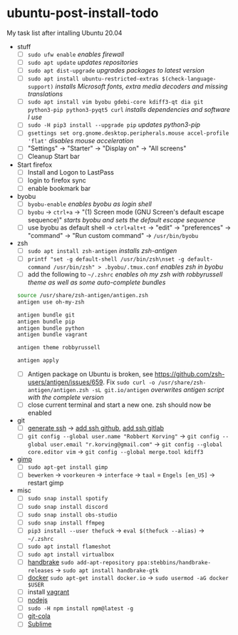 ubuntu-post-install-todo
========================

My task list after intalling Ubuntu 20.04

- stuff
  - [ ] `sudo ufw enable` _enables firewall_
  - [ ] `sudo apt update` _updates repositories_
  - [ ] `sudo apt dist-upgrade` _upgrades packages to latest version_
  - [ ] `sudo apt install ubuntu-restricted-extras $(check-language-support)` _installs Microsoft fonts, extra media decoders and missing translations_
  - [ ] `sudo apt install vim byobu gdebi-core kdiff3-qt dia git python3-pip python3-pyqt5 curl` _installs dependencies and software I use_
  - [ ] `sudo -H pip3 install --upgrade pip` _updates python3-pip_
  - [ ] `gsettings set org.gnome.desktop.peripherals.mouse accel-profile 'flat'` _disables mouse acceleration_
  - [ ] "Settings" -> "Starter" -> "Display on" -> "All screens"
  - [ ] Cleanup Start bar

- Start firefox
  - [ ] Install and Logon to LastPass
  - [ ] login to firefox sync
  - [ ] enable bookmark bar

- byobu
  - [ ] `byobu-enable` _enables byobu as login shell_
  - [ ] `byobu` -> `ctrl+a` -> "(1) Screen mode (GNU Screen's default escape sequence)" _starts byobu and sets the default escape sequence_
  - [ ] use byobu as default shell -> `ctrl+alt+t` -> "edit" -> "preferences" -> "command" -> "Run custom command" -> `/usr/bin/byobu`

- zsh
  - [ ] `sudo apt install zsh-antigen` _installs zsh-antigen_
  - [ ] `printf "set -g default-shell /usr/bin/zsh\nset -g default-command /usr/bin/zsh" > .byobu/.tmux.conf` _enables zsh in byobu_
  - [ ] add the following to `~/.zshrc` _enables oh my zsh with robbyrussell theme as well as some auto-complete bundles_
  ```bash
  source /usr/share/zsh-antigen/antigen.zsh
  antigen use oh-my-zsh

  antigen bundle git
  antigen bundle pip
  antigen bundle python
  antigen bundle vagrant

  antigen theme robbyrussell

  antigen apply
  ```
  - [ ] Antigen package on Ubuntu is broken, see https://github.com/zsh-users/antigen/issues/659. Fix `sudo curl -o /usr/share/zsh-antigen/antigen.zsh -sL git.io/antigen` _overwrites antigen script with the complete version_
  - [ ] close current terminal and start a new one. zsh should now be enabled

- git
  - [ ] [generate ssh](https://gist.github.com/robkorv/592b46e8ff9742d74ca4a3f894857dee) -> [add ssh github](https://github.com/settings/ssh), [add ssh gitlab](https://gitlab.com/profile/keys)
  - [ ] `git config --global user.name "Robbert Korving"` -> `git config --global user.email "r.korving@gmail.com"` -> `git config --global core.editor vim` -> `git config --global merge.tool kdiff3`

- [gimp](http://www.gimp.org/)
  - [ ] `sudo apt-get install gimp`
  - [ ] `bewerken` -> `voorkeuren` -> `interface` -> `taal` = `Engels [en_US]` -> restart gimp

- misc
  - [ ] `sudo snap install spotify`
  - [ ] `sudo snap install discord`
  - [ ] `sudo snap install obs-studio`
  - [ ] `sudo snap install ffmpeg`
  - [ ] `pip3 install --user thefuck` -> `eval $(thefuck --alias)` -> `~/.zshrc`
  - [ ] `sudo apt install flameshot`
  - [ ] `sudo apt install virtualbox`
  - [ ] [handbrake](https://handbrake.fr/) `sudo add-apt-repository ppa:stebbins/handbrake-releases` -> `sudo apt install handbrake-gtk`
  - [ ] [docker](https://docs.docker.com/install/linux/docker-ce/ubuntu/) `sudo apt-get install docker.io` -> `sudo usermod -aG docker $USER`
  - [ ] install [vagrant](https://www.vagrantup.com/downloads.html)
  - [ ] [nodejs](https://github.com/nodesource/distributions/blob/master/README.md#debinstall)
  - [ ] `sudo -H npm install npm@latest -g`
  - [ ] [git-cola](https://github.com/git-cola/git-cola#run-from-source)
  - [ ] [Sublime](https://www.sublimetext.com)
